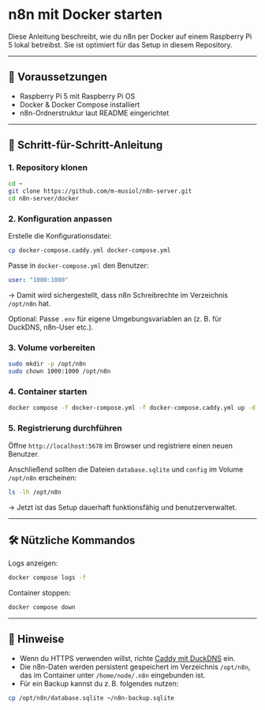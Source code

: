 # n8n mit Docker starten

Diese Anleitung beschreibt, wie du n8n per Docker auf einem Raspberry Pi 5 lokal betreibst. Sie ist optimiert für das Setup in diesem Repository.

---

## 🧱 Voraussetzungen

* Raspberry Pi 5 mit Raspberry Pi OS
* Docker & Docker Compose installiert
* n8n-Ordnerstruktur laut README eingerichtet

---

## 🔧 Schritt-für-Schritt-Anleitung

### 1. Repository klonen

```bash
cd ~
git clone https://github.com/m-musiol/n8n-server.git
cd n8n-server/docker
```

### 2. Konfiguration anpassen

Erstelle die Konfigurationsdatei:

```bash
cp docker-compose.caddy.yml docker-compose.yml
```

Passe in `docker-compose.yml` den Benutzer:

```yaml
user: "1000:1000"
```

→ Damit wird sichergestellt, dass n8n Schreibrechte im Verzeichnis `/opt/n8n` hat.

Optional: Passe `.env` für eigene Umgebungsvariablen an (z. B. für DuckDNS, n8n-User etc.).

### 3. Volume vorbereiten

```bash
sudo mkdir -p /opt/n8n
sudo chown 1000:1000 /opt/n8n
```

### 4. Container starten

```bash
docker compose -f docker-compose.yml -f docker-compose.caddy.yml up -d
```

### 5. Registrierung durchführen

Öffne `http://localhost:5678` im Browser und registriere einen neuen Benutzer.

Anschließend sollten die Dateien `database.sqlite` und `config` im Volume `/opt/n8n` erscheinen:

```bash
ls -lh /opt/n8n
```

→ Jetzt ist das Setup dauerhaft funktionsfähig und benutzerverwaltet.

---

## 🛠 Nützliche Kommandos

Logs anzeigen:

```bash
docker compose logs -f
```

Container stoppen:

```bash
docker compose down
```

---

## 📌 Hinweise

* Wenn du HTTPS verwenden willst, richte [Caddy mit DuckDNS](./setup-caddy-https.md) ein.
* Die n8n-Daten werden persistent gespeichert im Verzeichnis `/opt/n8n`, das im Container unter `/home/node/.n8n` eingebunden ist.
* Für ein Backup kannst du z. B. folgendes nutzen:

```bash
cp /opt/n8n/database.sqlite ~/n8n-backup.sqlite
```
